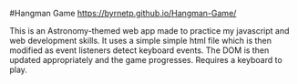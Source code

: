 #Hangman Game
https://byrnetp.github.io/Hangman-Game/

This is an Astronomy-themed web app made to practice my javascript and web development skills. It uses a simple simple html file which is then modified as event listeners detect keyboard events. The DOM is then updated appropriately and the game progresses. Requires a keyboard to play. 